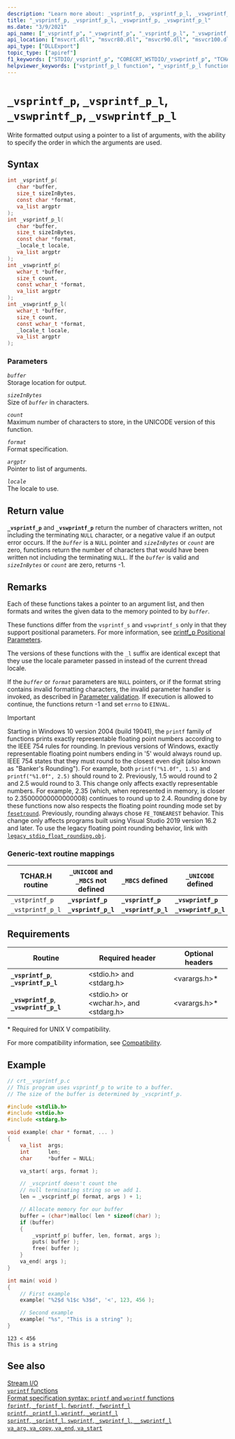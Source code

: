 ```yaml
---
description: "Learn more about: _vsprintf_p, _vsprintf_p_l, _vswprintf_p, _vswprintf_p_l"
title: "_vsprintf_p, _vsprintf_p_l, _vswprintf_p, _vswprintf_p_l"
ms.date: "3/9/2021"
api_name: ["_vsprintf_p", "_vswprintf_p", "_vsprintf_p_l", "_vswprintf_p_l"]
api_location: ["msvcrt.dll", "msvcr80.dll", "msvcr90.dll", "msvcr100.dll", "msvcr100_clr0400.dll", "msvcr110.dll", "msvcr110_clr0400.dll", "msvcr120.dll", "msvcr120_clr0400.dll", "ucrtbase.dll"]
api_type: ["DLLExport"]
topic_type: ["apiref"]
f1_keywords: ["STDIO/_vsprintf_p", "CORECRT_WSTDIO/_vswprintf_p", "TCHAR/_vstprintf_p", "STDIO/_vsprintf_p_l", "CORECRT_WSTDIO/_vswprintf_p_l", "TCHAR/_vstprintf_p_l", "_vsprintf_p", "_vswprintf_p", "_vstprintf_p", "_vsprintf_p_l", "_vswprintf_p_l", "_vstprintf_p_l"]
helpviewer_keywords: ["vstprintf_p_l function", "_vsprintf_p_l function", "_vstprintf_p function", "vsprintf_p_l function", "_vswprintf_p function", "vswprintf_p function", "vsprintf_p function", "vswprintf_p_l function", "_vswprintf_p_l function", "vstprintf_p function", "formatted text [C++]", "_vsprintf_p function", "_vstprintf_p_l function"]
---
```

# `_vsprintf_p`, `_vsprintf_p_l`, `_vswprintf_p`, `_vswprintf_p_l`

Write formatted output using a pointer to a list of arguments, with the ability to specify the order in which the arguments are used.

## Syntax

```C
int _vsprintf_p(
   char *buffer,
   size_t sizeInBytes,
   const char *format,
   va_list argptr
);
int _vsprintf_p_l(
   char *buffer,
   size_t sizeInBytes,
   const char *format,
   _locale_t locale,
   va_list argptr
);
int _vswprintf_p(
   wchar_t *buffer,
   size_t count,
   const wchar_t *format,
   va_list argptr
);
int _vswprintf_p_l(
   wchar_t *buffer,
   size_t count,
   const wchar_t *format,
   _locale_t locale,
   va_list argptr
);
```

### Parameters

*`buffer`*\
Storage location for output.

*`sizeInBytes`*\
Size of *`buffer`* in characters.

*`count`*\
Maximum number of characters to store, in the UNICODE version of this function.

*`format`*\
Format specification.

*`argptr`*\
Pointer to list of arguments.

*`locale`*\
The locale to use.

## Return value

**`_vsprintf_p`** and **`_vswprintf_p`** return the number of characters written, not including the terminating `NULL` character, or a negative value if an output error occurs.
If the *`buffer`* is a `NULL` pointer and *`sizeInBytes`* or *`count`* are zero, functions return the number of characters that would have been written not including the terminating `NULL`. 
If the *`buffer`* is valid and *`sizeInBytes`* or *`count`* are zero, returns -1.

## Remarks

Each of these functions takes a pointer to an argument list, and then formats and writes the given data to the memory pointed to by *`buffer`*.

These functions differ from the `vsprintf_s` and `vswprintf_s` only in that they support positional parameters. For more information, see [printf_p Positional Parameters](../printf-p-positional-parameters.md).

The versions of these functions with the `_l` suffix are identical except that they use the locale parameter passed in instead of the current thread locale.

If the *`buffer`* or *`format`* parameters are `NULL` pointers, or if the format string contains invalid formatting characters, the invalid parameter handler is invoked, as described in [Parameter validation](../parameter-validation.md). If execution is allowed to continue, the functions return -1 and set `errno` to `EINVAL`.

> [!IMPORTANT]
> Starting in Windows 10 version 2004 (build 19041), the `printf` family of functions prints exactly representable floating point numbers according to the IEEE 754 rules for rounding. In previous versions of Windows, exactly representable floating point numbers ending in '5' would always round up. IEEE 754 states that they must round to the closest even digit (also known as "Banker's Rounding"). For example, both `printf("%1.0f", 1.5)` and `printf("%1.0f", 2.5)` should round to 2. Previously, 1.5 would round to 2 and 2.5 would round to 3. This change only affects exactly representable numbers. For example, 2.35 (which, when represented in memory, is closer to 2.35000000000000008) continues to round up to 2.4. Rounding done by these functions now also respects the floating point rounding mode set by [`fesetround`](fegetround-fesetround2.md). Previously, rounding always chose `FE_TONEAREST` behavior. This change only affects programs built using Visual Studio 2019 version 16.2 and later. To use the legacy floating point rounding behavior, link with [`legacy_stdio_float_rounding.obj`](../link-options.md).

### Generic-text routine mappings

| TCHAR.H routine | `_UNICODE` and `_MBCS` not defined | `_MBCS` defined | `_UNICODE` defined |
|---|---|---|---|
| `_vstprintf_p` | **`_vsprintf_p`** | **`_vsprintf_p`** | **`_vswprintf_p`** |
| `_vstprintf_p_l` | **`_vsprintf_p_l`** | **`_vsprintf_p_l`** | **`_vswprintf_p_l`** |

## Requirements

| Routine | Required header | Optional headers |
|---|---|---|
| **`_vsprintf_p`**, **`_vsprintf_p_l`** | \<stdio.h> and \<stdarg.h> | \<varargs.h>* |
| **`_vswprintf_p`**, **`_vswprintf_p_l`** | \<stdio.h> or \<wchar.h>, and \<stdarg.h> | \<varargs.h>* |

\* Required for UNIX V compatibility.

For more compatibility information, see [Compatibility](../compatibility.md).

## Example

```C
// crt__vsprintf_p.c
// This program uses vsprintf_p to write to a buffer.
// The size of the buffer is determined by _vscprintf_p.

#include <stdlib.h>
#include <stdio.h>
#include <stdarg.h>

void example( char * format, ... )
{
    va_list  args;
    int      len;
    char     *buffer = NULL;

    va_start( args, format );

    // _vscprintf doesn't count the
    // null terminating string so we add 1.
    len = _vscprintf_p( format, args ) + 1;

    // Allocate memory for our buffer
    buffer = (char*)malloc( len * sizeof(char) );
    if (buffer)
    {
        _vsprintf_p( buffer, len, format, args );
        puts( buffer );
        free( buffer );
    }
    va_end( args );
}

int main( void )
{
    // First example
    example( "%2$d %1$c %3$d", '<', 123, 456 );

    // Second example
    example( "%s", "This is a string" );
}
```

```Output
123 < 456
This is a string
```

## See also

[Stream I/O](../stream-i-o.md)\
[`vprintf` functions](../vprintf-functions.md)\
[Format specification syntax: `printf` and `wprintf` functions](../format-specification-syntax-printf-and-wprintf-functions.md)\
[`fprintf`, `_fprintf_l`, `fwprintf`, `_fwprintf_l`](fprintf-fprintf-l-fwprintf-fwprintf-l.md)\
[`printf`, `_printf_l`, `wprintf`, `_wprintf_l`](printf-printf-l-wprintf-wprintf-l.md)\
[`sprintf`, `_sprintf_l`, `swprintf`, `_swprintf_l`, `__swprintf_l`](sprintf-sprintf-l-swprintf-swprintf-l-swprintf-l.md)\
[`va_arg`, `va_copy`, `va_end`, `va_start`](va-arg-va-copy-va-end-va-start.md)
